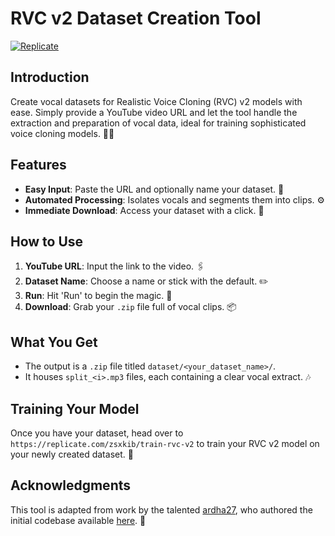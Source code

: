 # RVC v2 Dataset Creation Tool

[![Replicate](https://replicate.com/zsxkib/create-rvc-dataset/badge)](https://replicate.com/zsxkib/create-rvc-dataset)

## Introduction
Create vocal datasets for Realistic Voice Cloning (RVC) v2 models with ease. Simply provide a YouTube video URL and let the tool handle the extraction and preparation of vocal data, ideal for training sophisticated voice cloning models. 🧠🎤

## Features
- **Easy Input**: Paste the URL and optionally name your dataset. 📌
- **Automated Processing**: Isolates vocals and segments them into clips. ⚙️
- **Immediate Download**: Access your dataset with a click. 💾

## How to Use
1. **YouTube URL**: Input the link to the video. 🖇️
2. **Dataset Name**: Choose a name or stick with the default. ✏️
3. **Run**: Hit 'Run' to begin the magic. 🚀
4. **Download**: Grab your `.zip` file full of vocal clips. 📦

## What You Get
- The output is a `.zip` file titled `dataset/<your_dataset_name>/`.
- It houses `split_<i>.mp3` files, each containing a clear vocal extract. 🎶

## Training Your Model
Once you have your dataset, head over to `https://replicate.com/zsxkib/train-rvc-v2` to train your RVC v2 model on your newly created dataset. 🚀

## Acknowledgments
This tool is adapted from work by the talented [ardha27](https://github.com/ardha27/AI-Song-Cover-RVC), who authored the initial codebase available [here](https://colab.research.google.com/github/ardha27/AI-Song-Cover-RVC/blob/main/Download_Youtube_WAV_and_Splitting_Audio.ipynb). 🙏
